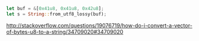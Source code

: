 ```rust
let buf = &[0x41u8, 0x41u8, 0x42u8];
let s = String::from_utf8_lossy(buf);
```

http://stackoverflow.com/questions/19076719/how-do-i-convert-a-vector-of-bytes-u8-to-a-string/34709020#34709020
